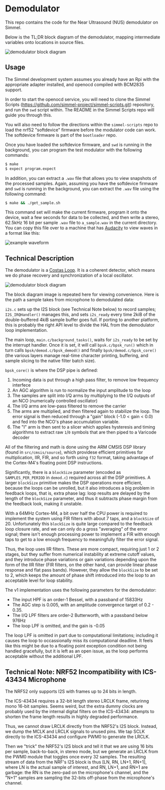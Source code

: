 # Demodulator

This repo contains the code for the Near Ultrasound (NUS) demodulator on Simmel.

Below is the TL;DR block diagram of the demodulator, mapping intermediate variables
onto locations in source files.

![demodulator block diagram](https://raw.githubusercontent.com/simmel-project/nus-link/master/simmel_demodulator.png)

## Usage

The Simmel development system assumes you already have an Rpi with the
appropriate adapter installed, and openocd compiled with BCM2835
support.

In order to start the openocd service, you will need to clone
the Simmel Scripts
(https://github.com/simmel-project/simmel-scripts.git) repository, and
run the `swd` script within. The README in the Simmel Scripts repo
will guide you through this.

You will also need to follow the directions within the
`simmel-scripts` repo to load the nrf52 "softdevice" firmware before
the modulator code can work. The softdevice firmware is part of the
`bootloader` repo.

Once you have loaded the softdevice firmware, and `swd` is running in the
background, you can program the test modulator with the following
commands:

``` sh
$ make
$ expect program.expect
```

In addition, you can extract a `.wav` file that allows you to view
snapshots of the processed samples. Again, assuming you have the
softdevice firmware and `swd` is running in the background, you can
extract the `.wav` file using the following command:

``` sh
$ make && ./get_sample.sh
```

This command set will make the current firmware, program it onto
the device, wait a few seconds for data to be collected, and then
write a stereo, 62.5kHz 16 bit per sample `.wav` file to `a_sample.wav`
in the current directory. You can copy this file over to a machine
that has [Audacity](https://www.audacityteam.org/) to view waves in
a format like this:

![example waveform](https://raw.githubusercontent.com/simmel-project/nus-link/master/demodulator/examples/simmel_demod_data_ideal_but_real_conditions.png)

## Technical Description

The demodulator is a [Costas Loop](https://en.wikipedia.org/wiki/Costas_loop).
It is a coherent detector, which means we do phase recovery and synchronization
of a local oscillator.

![demodulator block diagram](https://raw.githubusercontent.com/simmel-project/nus-link/master/simmel_demodulator.png)

The block diagram image is repeated here for viewing convenience. Here
is the path a sample takes from microphone to demodulated data:

`i2s.c` sets up the I2S block (see Technical Note below) to record
samples; `I2S_IRQHandler()` manages this, and sets `i2s_ready` every
time 2kiB of the double-buffered 4kiB sample buffer goes full. If
porting to another platform, this is probably the right API level to
divide the HAL from the demodulator loop implementation.

The main loop, `main.c/background_tasks()`, waits for `i2s_ready` to
be set by the interrupt handler. Once it is set, it will call
`bpsk.c/bpsk_run()` which in turn calls `bpsk/demod.c/bpsk_demod()`
and finally `bpsk/demod.c/bpsk_core()` (the various layers manage
real-time character printing, buffering, and sample slicing to the
native filter batch size).

`bpsk_core()` is where the DSP pipe is defined:

1. Incoming data is put through a high pass filter, to remove low frequency interfece
2. An AGC algorithm is run to normalize the input amplitude to the loop
3. The samples are split into I/Q arms by multiplying to the I/Q outputs of an NCO (numerically controlled oscillator)
4. The I/Q arms are low-pass filtered to remove the carrier
5. The arms are multiplied, and then filtered again to stabilize the loop. The error signal is then reduced through a "gain" block (-1.0 < gain < 0.0) and fed into the NCO's phase accumulation variable.
6. The "I" arm is then sent to a slicer which applies hysteresis and timing algorithms to extract raw `1`/`0` symbols that are then piped to a Varicode decoder

All of the filtering and math is done using the ARM CMSIS DSP library
(found in `src/cmsis/source`), which providese efficient primitives
for multiplication, IIR, FIR, and so forth using `f32` format, taking
advantage of the Cortex-M4's floating point DSP
instructions.

Significantly, there is a `blockSize` parameter (encoded as
`SAMPLES_PER_PERIOD` in `demod.c`) required across all the DSP
primitives. A larger `blockSize` primitive makes the DSP operations
more efficient, because the loops can be unrolled, but it also
introduces a big problem in feedback loops, that is, extra phase lag:
loop results are delayed by the length of the `blockSize` parameter,
and thus it subtracts phase margin from the feedback look, making it
unstable.

With a 64MHz Cortex-M4, a bit over half the CPU power is required to
implement the system using FIR filters with about 7 taps, and a
`blockSize` of 20. Unfortunately this `blockSize` is quite large
compared to the feedback loop closure rate, and we can only do a gross
"averaging" of the error signal; there isn't enough processing power
to implement a FIR with enough taps to get to a low enough frequency
to meaningfully filter the error signal.

Thus, the loop uses IIR filters. These are more compact, requiring
just 1 or 2 stages, but they suffer from numerical instability at
extreme cutoff values, and they introduce phase variations or gain
variations depending upon the form of the IIR filter (FIR filters, on
the other hand, can provide linear phase response and flat pass
bands). However, they allow the `blockSize` to be set to 2, which
keeps the amount of phase shift introduced into the loop to an
acceptable level for loop stability.

The v1 implementation uses the following parameters for the demodulator:

* The input HPF is an order-1 Bessel, with a passband of 15833Hz
* The AGC step is 0.005, with an amplitude convergence target of 0.2 - 0.35.
* The I/Q LPF filters are order-2 Butterworth, with a passband below 976Hz
* The loop LPF is omitted, and the gain is -0.05

The loop LPF is omitted in part due to computational limitations;
including it causes the loop to occassionally miss its computational
deadline. It feels like this might be due to a floating point exception
condition not being handled gracefully, but it is left as an open issue,
as the loop performs acceptable without the additional LPF.

## Technical Note: NRF52 Incompatibility with ICS-43434 Microphone

The NRF52 only supports I2S with frames up to 24 bits in length.

The ICS-43434 requires a 32-bit length stereo LRCLK frame, returinng
mono 16-bit samples. Seems weird, but the extra dummy clocks are
probably used by the internal digital filters on the ICS-43434:
attempts to shorten the frame length results in highly degraded
performance.

Thus, we cannot draw LRCLK directly from the NRF52's I2S block. Instead,
we dump the MCLK and LRCLK signals to unused pins. We tap SCLK directly
to the ICS-43434 and configure PWM0 to generate the LRCLK.

Then we "trick" the NRF52's I2S block and tell it that we are using 16
bits per sample, back-to-back, in stereo mode, but we generate an
LRCLK from the PWM0 module that toggles once every 32 samples.  The
resulting stream of data from the NRF's I2S block is thus [LN, RN,
LN+1, RN+1], where LN is the actual sample of interest, and RN, LN+1,
and RN+1 are garbage: the RN is the zero-pad on the microphone's
channel, and the "N+1" samples are sampling the 32-bits off-phase from
the microphone's channel.

